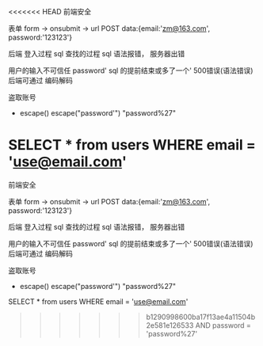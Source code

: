 <<<<<<< HEAD
前端安全

表单
form -> onsubmit -> url
POST data:{email:'zm@163.com', password:'123123'}

后端 登入过程 sql 查找的过程
sql 语法报错， 服务器出错

用户的输入不可信任
password' sql 的提前结束或多了一个' 500错误(语法错误)  
后端可通过 编码解码

盗取账号 

- escape()
  escape("password'")
  "password%27"
  
SELECT * from users
  WHERE email = 'use@email.com'
=======
前端安全

表单
form -> onsubmit -> url
POST data:{email:'zm@163.com', password:'123123'}

后端 登入过程 sql 查找的过程
sql 语法报错， 服务器出错

用户的输入不可信任
password' sql 的提前结束或多了一个' 500错误(语法错误)  
后端可通过 编码解码

盗取账号 

- escape()
  escape("password'")
  "password%27"
  
SELECT * from users
  WHERE email = 'use@email.com'
>>>>>>> b1290998600ba17f13ae4a11504b2e581e126533
  AND password = 'password%27'